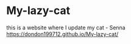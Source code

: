 # My-lazy-cat
this is a website where I update my cat - Senna
<a herf="https://dondon199712.github.io/My-lazy-cat/" >
https://dondon199712.github.io/My-lazy-cat/
